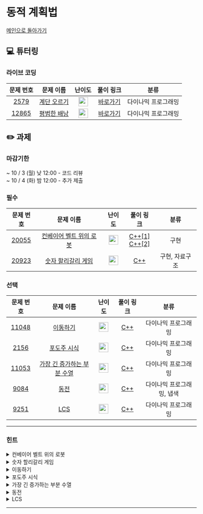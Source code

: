 # 동적 계획법

[메인으로 돌아가기](https://github.com/Altu-Bitu-3/Notice)

## 💻 튜터링

### 라이브 코딩

|                                 문제 번호                                 |                                    문제 이름                                    |                                       난이도                                       |  풀이 링크   |        분류         |
| :-----------------------------------------------------------------------: | :-----------------------------------------------------------------------------: | :--------------------------------------------------------------------------------: | :----------: | :-----------------: |
|  <a href="https://www.acmicpc.net/problem/2579" target="_blank">2579</a>  | <a href="https://www.acmicpc.net/problem/2579" target="_blank">계단 오르기</a>  | <img height="25px" width="25px" src="https://static.solved.ac/tier_small/8.svg"/>  | [바로가기](https://github.com/Altu-Bitu-3/Notice/blob/main/09%EC%9B%94%2027%EC%9D%BC%20-%20%EB%8F%99%EC%A0%81%20%EA%B3%84%ED%9A%8D%EB%B2%95/%EB%9D%BC%EC%9D%B4%EB%B8%8C%EC%BD%94%EB%94%A9/2579.cpp) | 다이나믹 프로그래밍 |
| <a href="https://www.acmicpc.net/problem/12865" target="_blank">12865</a> | <a href="https://www.acmicpc.net/problem/12865" target="_blank">평범한 배낭</a> | <img height="25px" width="25px" src="https://static.solved.ac/tier_small/11.svg"/> | [바로가기](https://github.com/Altu-Bitu-3/Notice/blob/main/09%EC%9B%94%2027%EC%9D%BC%20-%20%EB%8F%99%EC%A0%81%20%EA%B3%84%ED%9A%8D%EB%B2%95/%EB%9D%BC%EC%9D%B4%EB%B8%8C%EC%BD%94%EB%94%A9/12865.cpp) | 다이나믹 프로그래밍 |

## ✏️ 과제

### 마감기한

~ 10 / 3 (월) 낮 12:00 - 코드 리뷰 </br>
~ 10 / 4 (화) 밤 12:00 - 추가 제출 </br>

### 필수

|                                 문제 번호                                 |                                          문제 이름                                          |                                       난이도                                       | 풀이 링크 |      분류      |
| :-----------------------------------------------------------------------: | :-----------------------------------------------------------------------------------------: | :--------------------------------------------------------------------------------: | :-------: | :------------: |
| <a href="https://www.acmicpc.net/problem/20055" target="_blank">20055</a> | <a href="https://www.acmicpc.net/problem/20055" target="_blank">컨베이어 벨트 위의 로봇</a> | <img height="25px" width="25px" src="https://static.solved.ac/tier_small/11.svg"/> |  [C++[1]](https://github.com/Altu-Bitu-3/Notice/blob/main/09%EC%9B%94%2027%EC%9D%BC%20-%20%EB%8F%99%EC%A0%81%20%EA%B3%84%ED%9A%8D%EB%B2%95/%ED%95%84%EC%88%98/20055_v1.cpp)</br>[C++[2]](https://github.com/Altu-Bitu-3/Notice/blob/main/09%EC%9B%94%2027%EC%9D%BC%20-%20%EB%8F%99%EC%A0%81%20%EA%B3%84%ED%9A%8D%EB%B2%95/%ED%95%84%EC%88%98/20055_v2.cpp)  |      구현      |
| <a href="https://www.acmicpc.net/problem/20923" target="_blank">20923</a> |   <a href="https://www.acmicpc.net/problem/20923" target="_blank">숫자 할리갈리 게임</a>    | <img height="25px" width="25px" src="https://static.solved.ac/tier_small/10.svg"/> |  [C++](https://github.com/Altu-Bitu-3/Notice/blob/main/09%EC%9B%94%2027%EC%9D%BC%20-%20%EB%8F%99%EC%A0%81%20%EA%B3%84%ED%9A%8D%EB%B2%95/%ED%95%84%EC%88%98/20923.cpp)  | 구현, 자료구조 |

### 선택

|                                 문제 번호                                 |                                           문제 이름                                            |                                       난이도                                       |      풀이 링크      |           분류            |
| :-----------------------------------------------------------------------: | :--------------------------------------------------------------------------------------------: | :--------------------------------------------------------------------------------: | :-----------------: | :-----------------------: |
| <a href="https://www.acmicpc.net/problem/11048" target="_blank">11048</a> |          <a href="https://www.acmicpc.net/problem/11048" target="_blank">이동하기</a>          | <img height="25px" width="25px" src="https://static.solved.ac/tier_small/9.svg"/>  |       [C++](https://github.com/Altu-Bitu-3/Notice/blob/main/09%EC%9B%94%2027%EC%9D%BC%20-%20%EB%8F%99%EC%A0%81%20%EA%B3%84%ED%9A%8D%EB%B2%95/%EC%84%A0%ED%83%9D/11048.cpp)       |    다이나믹 프로그래밍    |
|  <a href="https://www.acmicpc.net/problem/2156" target="_blank">2156</a>  |         <a href="https://www.acmicpc.net/problem/2156" target="_blank">포도주 시식</a>         | <img height="25px" width="25px" src="https://static.solved.ac/tier_small/10.svg"/> | [C++](https://github.com/Altu-Bitu-3/Notice/blob/main/09%EC%9B%94%2027%EC%9D%BC%20-%20%EB%8F%99%EC%A0%81%20%EA%B3%84%ED%9A%8D%EB%B2%95/%EC%84%A0%ED%83%9D/2156.cpp)|    다이나믹 프로그래밍    |
| <a href="https://www.acmicpc.net/problem/11053" target="_blank">11053</a> | <a href="https://www.acmicpc.net/problem/11053" target="_blank">가장 긴 증가하는 부분 수열</a> | <img height="25px" width="25px" src="https://static.solved.ac/tier_small/9.svg"/>  |       [C++](https://github.com/Altu-Bitu-3/Notice/blob/main/09%EC%9B%94%2027%EC%9D%BC%20-%20%EB%8F%99%EC%A0%81%20%EA%B3%84%ED%9A%8D%EB%B2%95/%EC%84%A0%ED%83%9D/11053.cpp)       |    다이나믹 프로그래밍    |
|  <a href="https://www.acmicpc.net/problem/9084" target="_blank">9084</a>  |            <a href="https://www.acmicpc.net/problem/9084" target="_blank">동전</a>             | <img height="25px" width="25px" src="https://static.solved.ac/tier_small/11.svg"/> |       [C++](https://github.com/Altu-Bitu-3/Notice/blob/main/09%EC%9B%94%2027%EC%9D%BC%20-%20%EB%8F%99%EC%A0%81%20%EA%B3%84%ED%9A%8D%EB%B2%95/%EC%84%A0%ED%83%9D/9084.cpp)       | 다이나믹 프로그래밍, 냅색 |
|  <a href="https://www.acmicpc.net/problem/9251" target="_blank">9251</a>  |             <a href="https://www.acmicpc.net/problem/9251" target="_blank">LCS</a>             | <img height="25px" width="25px" src="https://static.solved.ac/tier_small/11.svg"/> |       [C++](https://github.com/Altu-Bitu-3/Notice/blob/main/09%EC%9B%94%2027%EC%9D%BC%20-%20%EB%8F%99%EC%A0%81%20%EA%B3%84%ED%9A%8D%EB%B2%95/%EC%84%A0%ED%83%9D/9251.cpp)       |    다이나믹 프로그래밍    |

---

### 힌트

<details>
<summary>컨베이어 벨트 위의 로봇</summary>
<div markdown="1">
&nbsp;&nbsp;&nbsp;&nbsp;벨트의 회전과 로봇의 이동을 인덱스로 관리해볼까요?
</div>
</details>

<details>
<summary>숫자 할리갈리 게임</summary>
<div markdown="1">
&nbsp;&nbsp;&nbsp;&nbsp;둘 중 한 명이 2~4번까지의 과정을 진행하는 것을 1번 진행한 것으로 보는 것과 게임 진행 도중 자신의 덱에 있는 카드의 수가 0개가 되는 즉시 상대방이 승리하는 것을 주의하세요
</div>
</details>

<details>
<summary>이동하기</summary>
<div markdown="1">
&nbsp;&nbsp;&nbsp;&nbsp;각 위치에서 이동 가능한 방향에 대해서 생각해보면 좋을 것 같아요. 현재 위치를 기준으로 어느 방향에서 와야 최대가 될지 생각해볼까요?
</div>
</details>

<details>
<summary>포도주 시식</summary>
<div markdown="1">
&nbsp;&nbsp;&nbsp;&nbsp;현재 잔을 기준으로 선택할 수 있는 잔의 방법을 생각해볼까요~?!
</div>
</details>

<details>
<summary>가장 긴 증가하는 부분 수열</summary>
<div markdown="1">
&nbsp;&nbsp;&nbsp;&nbsp;동적계획법 강의자료 피피티를 꼼꼼히 살펴볼까요?
</div>
</details>

<details>
<summary>동전</summary>
<div markdown="1">
&nbsp;&nbsp;&nbsp;&nbsp;한번에 M원을 만들 수 있는 방법의 수를 세는 건 어려워요. 최종 M원을 만들어가는 금액마다 동전으로 만들 수 있는 방법의 수를 세어볼까요?
</div>
</details>

<details>
<summary>LCS</summary>
<div markdown="1">
&nbsp;&nbsp;&nbsp;&nbsp;두 문자를 차례로 비교해보며, 문자가 같을 때랑 다를 때 다른 규칙을 세워보아요!
</div>
</details>

---
